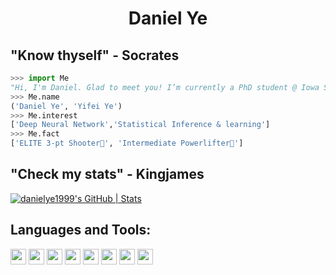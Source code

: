 # <center> Daniel Ye

## "Know thyself" - Socrates
```python
>>> import Me
"Hi, I'm Daniel. Glad to meet you! I’m currently a PhD student @ Iowa State, majoring in Industrial Engineering."
>>> Me.name
('Daniel Ye', 'Yifei Ye')
>>> Me.interest
['Deep Neural Network','Statistical Inference & learning']
>>> Me.fact
['ELITE 3-pt Shooter🏀', 'Intermediate Powerlifter💪']
```
## "Check my stats" - Kingjames
[![danielye1999's GitHub | Stats](https://stats.quine.sh/danielye1999/github?theme=light)](https://quine.sh?utm_source=widgets&utm_campaign=danielye1999)

## Languages and Tools:

<p align="left">
<img src="https://img.shields.io/badge/python-3776AB.svg?&style=for-the-badge&logo=python&logoColor=white" height="25"/>
<img src="https://img.shields.io/badge/R-8892BF.svg?&style=for-the-badge&logo=r&logoColor=white" height="25"/>
<img src="https://img.shields.io/badge/Rstudio-F7DF1E.svg?&style=for-the-badge&logo=Rstudio&logoColor=white" height="25"/>
<img src="https://img.shields.io/badge/mysql-FFCA28.svg?&style=for-the-badge&logo=mysql&logoColor=white" height="25"/>
<img src="https://img.shields.io/badge/jupyter-F3631D.svg?&style=for-the-badge&logo=jupyter&logoColor=white" height="25"/>
<img src="https://img.shields.io/badge/anaconda-FB7A24.svg?&style=for-the-badge&logo=anaconda&logoColor=white" height="25"/>
<img src="https://img.shields.io/badge/VS%20Code-007ACC.svg?&style=for-the-badge&logo=visual-studio-code&logoColor=white" height="25"/>
<img src="https://img.shields.io/badge/matlab-0078D7.svg?&style=for-the-badge&logo=MATLAB&logoColor=white" height="25"/>
</p>

